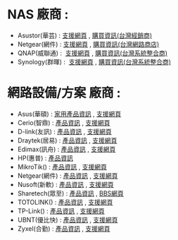 # NAS 廠商 :  

- Asustor(華芸) : [支援網頁](https://www.asustor.com/zh-tw/knowledge/) , [購買資訊(台灣經銷商)](https://www.asustor.com/zh-tw/service/where_to_buy_information?continent=2&country=171)  
- Netgear(網件) : [支援網頁](http://www.netbridgetech.com.tw/readynas/) , [購買資訊(台灣網路商店)](http://www.netbridgetech.com.tw/place/#1499763710236-daefdb5a-95e3)  
- QNAP(威聯通) :  [支援網頁](https://www.qnap.com/zh-tw/how-to) , [購買資訊(台灣系統整合商)](https://www.qnap.com/zh-tw/service_map/list.php?cat=2&sub_cat=20&s_type=10)  
- Synology(群暉) :  [支援網頁](https://www.synology.com/zh-tw/support) , [購買資訊(台灣系統整合商)](https://www.synology.com/zh-tw/wheretobuy/Taiwan/System_Integrator)  

# 網路設備/方案 廠商 :  

- Asus(華碩) : [家用產品資訊](https://www.asus.com/tw/Networking/) , [支援網頁](https://www.asus.com/tw/support/)  
- Cerio(智鼎) : [產品資訊](https://www.cerio.com.tw/) , [支援網頁](https://www.cerio.com.tw/?page_id=21755)
- D-link(友訊) : [產品資訊](http://www.dlinktw.com.tw/) , [支援網頁](http://www.dlinktw.com.tw/techsupport/)   
- Draytek(居易) : [產品資訊](https://www.draytek.com/zh/) , [支援網頁](https://www.draytek.com/zh/faq/faq-connectivity/)   
- Edimax(訊舟) : [產品資訊](http://www.edimax.com.tw/edimax/tw/) , [支援網頁](http://www.edimax.com.tw/edimax/post/post/data/edimax/tw/support/)    
- HP(惠普) : [產品資訊](http://www8.hp.com/tw/zh/hpe/hpe-renew-ap/networking.html)
- MikroTik() : [產品資訊](https://mikrotik.com/) , [支援網頁](https://mikrotik.com/support)  
- Netgear(網件) : [產品資訊](http://www.netbridgetech.com.tw/) , [支援網頁](http://www.netgear.com/support/) 
- Nusoft(新軟) : [產品資訊](http://www.nusoft.com.tw/tw/index.shtml) , [支援網頁](http://www.nusoft.com.tw/tw/download/technical_document/technical_ap.shtml)      
- Sharetech(眾至) : [產品資訊](http://www.sharetech.com.tw/zh-tw/) , [BBS網頁](http://bbs.sharetech.com.tw/) 
- TOTOLINK() : [產品資訊](https://www.totolink.tw/goods.php) , [支援網頁](https://www.totolink.tw/technical.php) 
- TP-Link() : [產品資訊](https://www.tp-link.com/tw/) , [支援網頁](https://www.tp-link.com/tw/support.html) 
- UBNT(優比快) : [產品資訊](https://www.ubnt.com/products/#default) , [支援網頁](https://help.ubnt.com/hc/en-us) 
- Zyxel(合勤) : [產品資訊](https://www.zyxel.com/tw/zh/) , [支援網頁](https://www.zyxel.com/tw/zh/support/KnowledgebaseLandingSR.shtml?c=tw&l=zh&md=&s=1)
